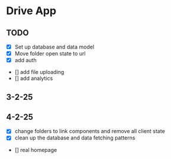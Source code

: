 # Drive App

## TODO

- [x] Set up database and data model
- [x] Move folder open state to url
- [x] add auth
- [] add file uploading
- [] add analytics

## 3-2-25

## 4-2-25

- [x] change folders to link components and remove all client state
- [x] clean up the database and data fetching patterns
- [] real homepage
